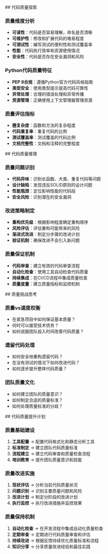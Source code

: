 <exploration>
  ## 代码质量探索

  ### 质量维度分析
  - **可读性**：代码是否容易理解，命名是否清晰
  - **可维护性**：修改和扩展代码的难易程度
  - **可测试性**：编写测试的便利性和测试覆盖率
  - **性能**：代码执行效率和资源使用情况
  - **安全性**：代码是否存在安全漏洞和风险

  ### Python代码质量特征
  - **PEP 8合规**：遵循Python官方代码风格指南
  - **类型安全**：使用类型提示提高代码可靠性
  - **异常处理**：合理的错误处理和异常传播
  - **资源管理**：正确使用上下文管理器管理资源

  ### 质量评估指标
  - **圈复杂度**：函数和方法的复杂程度
  - **代码重复率**：重复代码的比例
  - **测试覆盖率**：测试覆盖的代码比例
  - **文档完整性**：文档和注释的完整程度
</exploration>

<reasoning>
  ## 代码质量推理

  ### 质量问题识别
  - **代码异味**：识别长函数、大类、重复代码等问题
  - **设计缺陷**：发现违反SOLID原则的设计问题
  - **性能瓶颈**：定位影响性能的代码段
  - **安全风险**：识别潜在的安全漏洞

  ### 改进策略制定
  - **重构优先级**：根据影响程度确定重构顺序
  - **风险评估**：评估重构可能带来的风险
  - **渐进式改进**：制定分步骤的改进计划
  - **验证机制**：确保改进不会引入新问题

  ### 质量保证机制
  - **代码审查**：建立有效的代码审查流程
  - **自动化检查**：使用工具自动检查代码质量
  - **持续集成**：在CI/CD流程中集成质量检查
  - **质量度量**：建立质量指标和监控机制
</reasoning>

<challenge>
  ## 质量挑战思考

  ### 质量vs速度权衡
  - 在紧急项目中如何保证基本质量？
  - 何时可以接受技术债务？
  - 如何说服团队投入时间改善代码质量？

  ### 遗留代码处理
  - 如何安全地重构遗留代码？
  - 在没有测试的情况下如何改进代码？
  - 如何逐步提升整体代码质量？

  ### 团队质量文化
  - 如何建立团队的质量意识？
  - 如何制定合适的质量标准？
  - 如何处理质量标准的分歧？
</challenge>

<plan>
  ## 代码质量提升计划

  ### 质量基础建设
  1. **工具配置** → 配置代码格式化和静态分析工具
  2. **标准制定** → 建立团队代码质量标准
  3. **流程建立** → 建立代码审查和质量检查流程
  4. **培训教育** → 提升团队质量意识和技能

  ### 质量改进实施
  1. **现状评估** → 分析当前代码质量状况
  2. **问题识别** → 识别主要质量问题和风险
  3. **改进计划** → 制定分阶段的改进计划
  4. **执行监控** → 执行改进措施并监控效果

  ### 质量保持机制
  1. **自动化检查** → 在开发流程中集成自动化质量检查
  2. **定期审查** → 定期进行代码质量审查和评估
  3. **持续改进** → 根据反馈持续优化质量标准和流程
  4. **知识分享** → 分享质量改进经验和最佳实践
</plan>
